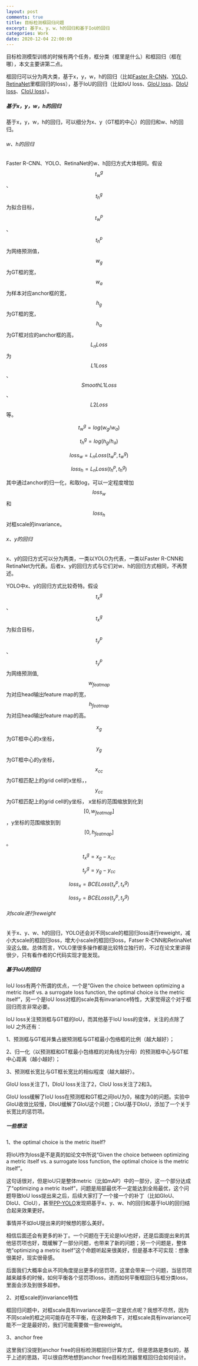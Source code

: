 ```yaml
---
layout: post
comments: true
title: 目标检测框回归问题
excerpt: 基于x、y、w、h的回归和基于IoU的回归
categories: Work
date: 2020-12-04 22:00:00
---
```


目标检测模型训练的时候有两个任务，框分类（框里是什么）和框回归（框在哪），本文主要讲第二点。

框回归可以分为两大类，基于x，y，w，h的回归（比如[Faster R-CNN](https://arxiv.org/abs/1506.01497)、[YOLO](https://github.com/pjreddie/darknet)、[RetinaNet](https://arxiv.org/abs/1708.02002)里框回归的loss），基于IoU的回归（比如IoU loss、[GIoU loss](https://arxiv.org/abs/1902.09630)、[DIoU loss](https://arxiv.org/abs/1911.08287)、[CIoU loss](https://arxiv.org/abs/1911.08287)）。

##### 基于x，y，w，h的回归

基于x，y，w，h的回归，可以细分为x、y（GT框的中心）的回归和w、h的回归。

###### w、h的回归
Faster R-CNN、YOLO、RetinaNet的w、h回归方式大体相同。假设$$t_w^g$$、$$t_h^g$$为拟合目标，$$t_w^p$$、$$t_h^p$$为网络预测值，$$w_g$$为GT框的宽，$$w_a$$为样本对应anchor框的宽，$$h_g$$为GT框的宽，$$h_a$$为GT框对应的anchor框的高，$$L_nLoss$$为$$L1Loss$$、$$SmoothL1Loss$$、$$L2Loss$$等。

$$t_w^g=log(w_g/w_a)$$

$$t_h^g=log(h_g/h_a)$$

$$loss_w=L_nLoss(t_w^p, t_w^g)$$

$$loss_h=L_nLoss(t_h^p, t_h^g)$$

其中通过anchor的归一化，和取log，可以一定程度增加$$loss_w$$和$$loss_h$$对框scale的invariance。

###### x、y的回归

x、y的回归方式可以分为两类，一类以YOLO为代表，一类以Faster R-CNN和RetinaNet为代表。后者x、y的回归方式与它们对w、h的回归方式相同，不再赘述。

YOLO中x、y的回归方式比较奇特。假设$$t_x^g$$、$$t_x^g$$为拟合目标，$$t_y^p$$、$$t_y^p$$为网络预测值,$$w_{featmap}$$为对应head输出feature map的宽，$$h_{featmap}$$为对应head输出feature map的高。

$$x_g$$为GT框中心的x坐标，$$y_g$$为GT框中心的y坐标，$$x_{cc}$$为GT框匹配上的grid cell的x坐标，，$$y_{cc}$$为GT框匹配上的grid cell的y坐标，
x坐标的范围缩放到化到$$[0, w_{featmap}]$$，y坐标的范围缩放到到$$[0, h_{featmap}]$$。

$$t_x^g=x_g-x_{cc}$$

$$t_y^g=y_g-y_{cc}$$

$$loss_x = BCELoss(t_x^p, t_x^g)$$

$$loss_y = BCELoss(t_y^p, t_y^g)$$


###### 对scale进行reweight
关于x、y、w、h的回归，YOLO还会对不同scale的框回归loss进行reweight，减小大scale的框回归loss，增大小scale的框回归loss，Fatser R-CNN和RetinaNet没这么做。总体而言，YOLO里很多操作都是比较特立独行的，不过在论文里讲得很少，只有看作者的C代码实现才能发现。

##### 基于IoU的回归

IoU loss有两个所谓的优点，一个是“Given the choice between optimizing a metric itself vs. a surrogate loss function, the optimal choice is the metric itself”，另一个是IoU loss对框的scale具有invariance特性，大家觉得这个对于框回归而言非常必要。

IoU loss关注预测框与GT框的IoU，而其他基于IoU loss的变体，关注的点除了IoU 之外还有：

1、预测框与GT框并集占据预测框与GT框最小包络框的比例（越大越好）；

2、归一化（以预测框和GT框最小包络框的对角线为分母）的预测框中心与GT框中心距离（越小越好）；

3、预测框长宽比与GT框长宽比的相似程度（越大越好）。

GIoU loss关注了1，DIoU loss关注了2，CIoU loss关注了2和3。

GIoU loss缓解了IoU loss在预测框和GT框之间IoU为0，梯度为0的问题。实验中GIoU收敛比较慢，DIoU缓解了GIoU这个问题；CIoU基于DIoU，添加了一个关于长宽比的惩罚项。

##### 一些想法

1、the optimal choice is the metric itself?

将IoU作为loss是不是真的如论文中所说“Given the choice between optimizing a metric itself vs. a surrogate loss function, the optimal choice is the metric itself”。

这句话很对，但是IoU只是整体metric（比如mAP）中的一部分，这一个部分达成了“optimizing a metric itself”，问题是局部最优不一定能达到全局最优，这个问题导致IoU loss提出来之后，后续大家打了一个接一个的补丁（比如GIoU、DIoU、CIoU），甚至[PP-YOLO](https://arxiv.org/abs/2007.12099)发现把基于x、y、w、h的回归和基于IoU的回归结合起来效果更好。

事情并不如IoU提出来的时候想的那么美好。

相信后面还会有更多的补丁。一个问题在于无论是IoU也好，还是后面提出来的其他惩罚项也好，既缓解了一部分问题，也带来了新的问题；另一个问题是，整体地“optimizing a metric itself”这个命题听起来很美好，但是基本不可实现：想象很美好，现实很骨感。

后面我们大概率会从不同角度提出更多的惩罚项，这里会带来一个问题，当惩罚项越来越多的时候，如何平衡各个惩罚项loss，进而如何平衡框回归与框分类loss，里面会涉及到很多超参。

2、对框scale的invariance特性

框回归问题中，对框scale具有invariance是否一定是优点呢？我想不尽然，因为不同scale的框之间可能存在不平衡，在这种条件下，对框scale具有invariance可能不一定是最好的，我们可能需要做一些reweight。

3、anchor free

这里我们没提到anchor free的目标检测框回归计算方式，但是思路是类似的，基于上述的思路，可以很自然地想到anchor free目标检测器里框回归会如何设计。
